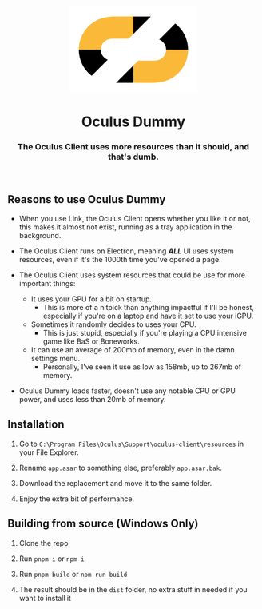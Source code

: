 
<h3 align="center"></h3>
<p align="center">
    <img alt="iCon" src="./icon.png" width="256px">
</p>
<h1 align="center">Oculus Dummy</h1>

<h3 align="center">The Oculus Client uses more resources than it should, and that's dumb.</h3>

<br>

## Reasons to use Oculus Dummy

- When you use Link, the Oculus Client opens whether you like it or not, this makes it almost not exist, running as a tray application in the background.

- The Oculus Client runs on Electron, meaning _**ALL**_ UI uses system resources, even if it's the 1000th time you've opened a page.

- The Oculus Client uses system resources that could be use for more important things:
    - It uses your GPU for a bit on startup.
        - This is more of a nitpick than anything impactful if I'll be honest, especially if you're on a laptop and have it set to use your iGPU.
    - Sometimes it randomly decides to uses your CPU.
        - This is just stupid, especially if you're playing a CPU intensive game like BaS or Boneworks.
    - It can use an average of 200mb of memory, even in the damn settings menu.
        - Personally, I've seen it use as low as 158mb, up to 267mb of memory.
- Oculus Dummy loads faster, doesn't use any notable CPU or GPU power, and uses less than 20mb of memory.

## Installation

1. Go to `C:\Program Files\Oculus\Support\oculus-client\resources` in your File Explorer.

2. Rename `app.asar` to something else, preferably `app.asar.bak`.

3. Download the replacement and move it to the same folder.

4. Enjoy the extra bit of performance.

## Building from source (Windows Only)

1. Clone the repo

2. Run `pnpm i` or `npm i`

3. Run `pnpm build` or `npm run build` 

4. The result should be in the `dist` folder, no extra stuff in needed if you want to install it

